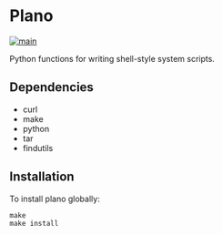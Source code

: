 # Plano

[![main](https://github.com/ssorj/plano/workflows/main/badge.svg)](https://github.com/ssorj/plano/actions?query=workflow%3Amain)

Python functions for writing shell-style system scripts.

## Dependencies

 - curl
 - make
 - python
 - tar
 - findutils

## Installation

To install plano globally:

```
make
make install
```
